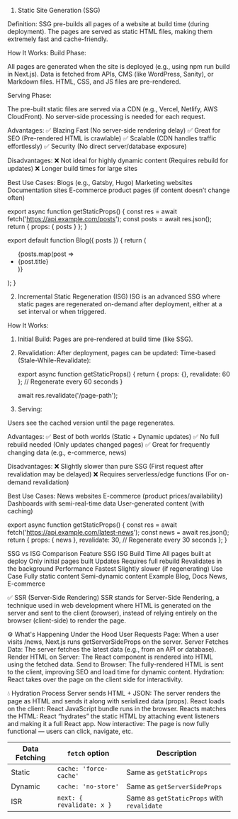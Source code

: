 1. Static Site Generation (SSG)

Definition:
SSG pre-builds all pages of a website at build time (during deployment). The pages are served as static HTML files, making them extremely fast and cache-friendly.

How It Works:
Build Phase:

All pages are generated when the site is deployed (e.g., using npm run build in Next.js).
Data is fetched from APIs, CMS (like WordPress, Sanity), or Markdown files.
HTML, CSS, and JS files are pre-rendered.

Serving Phase:

The pre-built static files are served via a CDN (e.g., Vercel, Netlify, AWS CloudFront).
No server-side processing is needed for each request.

Advantages:
✅ Blazing Fast (No server-side rendering delay)
✅ Great for SEO (Pre-rendered HTML is crawlable)
✅ Scalable (CDN handles traffic effortlessly)
✅ Security (No direct server/database exposure)

Disadvantages:
❌ Not ideal for highly dynamic content (Requires rebuild for updates)
❌ Longer build times for large sites

Best Use Cases:
Blogs (e.g., Gatsby, Hugo)
Marketing websites
Documentation sites
E-commerce product pages (if content doesn’t change often)

export async function getStaticProps() {
  const res = await fetch('https://api.example.com/posts');
  const posts = await res.json();
  return { props: { posts } };
}

export default function Blog({ posts }) {
  return (
    <ul>
      {posts.map(post => <li key={post.id}>{post.title}</li>)}
    </ul>
  );
}


2. Incremental Static Regeneration (ISG)
ISG is an advanced SSG where static pages are regenerated on-demand after deployment, either at a set interval or when triggered.

How It Works:
1. Initial Build:
Pages are pre-rendered at build time (like SSG).

2. Revalidation:
After deployment, pages can be updated:
    Time-based (Stale-While-Revalidate):

    export async function getStaticProps() {
        return { props: {}, revalidate: 60 }; // Regenerate every 60 seconds
    }

    await res.revalidate('/page-path');

3. Serving:

Users see the cached version until the page regenerates.

Advantages:
✅ Best of both worlds (Static + Dynamic updates)
✅ No full rebuild needed (Only updates changed pages)
✅ Great for frequently changing data (e.g., e-commerce, news)

Disadvantages:
❌ Slightly slower than pure SSG (First request after revalidation may be delayed)
❌ Requires serverless/edge functions (For on-demand revalidation)

Best Use Cases:
News websites
E-commerce (product prices/availability)
Dashboards with semi-real-time data
User-generated content (with caching)

export async function getStaticProps() {
  const res = await fetch('https://api.example.com/latest-news');
  const news = await res.json();
  return { 
    props: { news },
    revalidate: 30, // Regenerate every 30 seconds
  };
}

SSG vs ISG Comparison
Feature	SSG	ISG
Build Time	All pages built at deploy	Only initial pages built
Updates	Requires full rebuild	Revalidates in the background
Performance	Fastest	Slightly slower (if regenerating)
Use Case	Fully static content	Semi-dynamic content
Example	Blog, Docs	News, E-commerce

✅ SSR (Server-Side Rendering)
SSR stands for Server-Side Rendering, a technique used in web development where HTML is generated on the server and sent to the client (browser), instead of relying entirely on the browser (client-side) to render the page.

⚙️ What's Happening Under the Hood
User Requests Page: When a user visits /news, Next.js runs getServerSideProps on the server.
Server Fetches Data: The server fetches the latest data (e.g., from an API or database).
Render HTML on Server: The React component is rendered into HTML using the fetched data.
Send to Browser: The fully-rendered HTML is sent to the client, improving SEO and load time for dynamic content.
Hydration: React takes over the page on the client side for interactivity.


💧 Hydration Process
Server sends HTML + JSON: The server renders the page as HTML and sends it along with serialized data (props).
React loads on the client: React JavaScript bundle runs in the browser.
Reacts matches the HTML: React “hydrates” the static HTML by attaching event listeners and making it a full React app.
Now interactive: The page is now fully functional — users can click, navigate, etc.

| Data Fetching | `fetch` option            | Description                                |
| ------------- | ------------------------- | ------------------------------------------ |
| Static        | `cache: 'force-cache'`    | Same as `getStaticProps`                   |
| Dynamic       | `cache: 'no-store'`       | Same as `getServerSideProps`               |
| ISR           | `next: { revalidate: x }` | Same as `getStaticProps` with `revalidate` |
